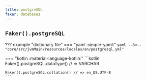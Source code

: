 ```yaml
---
title: postgreSQL
faker: databases
---
```


## `Faker().postgreSQL`

??? example "dictionary file"
    === "yaml :simple-yaml:"
        ```yaml
        --8<-- "core/src/jvmMain/resources/locales/en/postgresql.yml"
        ```

=== "kotlin :material-language-kotlin:"
    ```kotlin
    Faker().postgreSQL.dataType() // => VARCHAR

    Faker().postgreSQL.collation() // => en_US.UTF-8
    ```